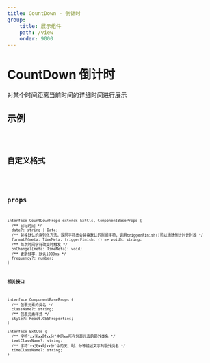 ```yaml
---
title: CountDown - 倒计时
group:
    title: 展示组件
    path: /view
    order: 9000
---
```


# CountDown 倒计时

对某个时间距离当前时间的详细时间进行展示

## 示例
<code src="./count-down-demo.tsx" />

## 自定义格式
<code src="./count-down-format.tsx" />

## props
```tsx | pure
interface CountDownProps extends ExtCls, ComponentBaseProps {
  /** 目标时间 */
  date?: string | Date;
  /** 替换默认的序列化方法，返回字符串会替换默认的时间字符，调用triggerFinish()可以清除倒计时计时器 */
  format?(meta: TimeMeta, triggerFinish: () => void): string;
  /** 每次时间字符改变时触发 */
  onChange?(meta: TimeMeta): void;
  /** 更新频率，默认1000ms */
  frequency?: number;
}
```

**相关接口**
```tsx | pure
interface ComponentBaseProps {
  /** 包裹元素的类名 */
  className?: string;
  /** 包裹元素样式 */
  style?: React.CSSProperties;
}

interface ExtCls {
  /** 字符"xx天xx时xx分"中的xx所在包裹元素的额外类名 */
  textClassName?: string;
  /** 字符"xx天xx时xx分"中的天、时、分等描述文字的额外类名 */
  timeClassName?: string;
}
```










